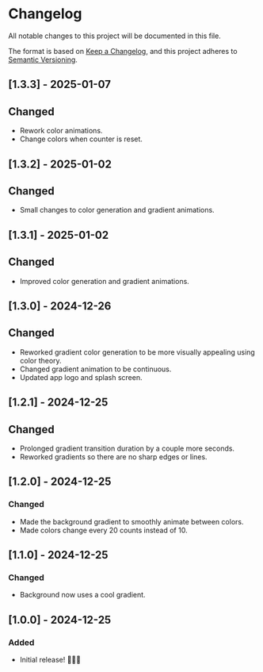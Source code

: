 # Changelog

All notable changes to this project will be documented in this file.

The format is based on [Keep a Changelog](https://keepachangelog.com/en/1.1.0/),
and this project adheres to [Semantic Versioning](https://semver.org/spec/v2.0.0.html).

## [1.3.3] - 2025-01-07

## Changed

- Rework color animations.
- Change colors when counter is reset.

## [1.3.2] - 2025-01-02

## Changed

- Small changes to color generation and gradient animations.

## [1.3.1] - 2025-01-02

## Changed

- Improved color generation and gradient animations.

## [1.3.0] - 2024-12-26

## Changed

- Reworked gradient color generation to be more visually appealing using color theory.
- Changed gradient animation to be continuous.
- Updated app logo and splash screen.

## [1.2.1] - 2024-12-25

## Changed

- Prolonged gradient transition duration by a couple more seconds.
- Reworked gradients so there are no sharp edges or lines.

## [1.2.0] - 2024-12-25

### Changed

- Made the background gradient to smoothly animate between colors.
- Made colors change every 20 counts instead of 10.

## [1.1.0] - 2024-12-25

### Changed

- Background now uses a cool gradient.

## [1.0.0] - 2024-12-25

### Added

- Initial release! 🎉🎉🎉